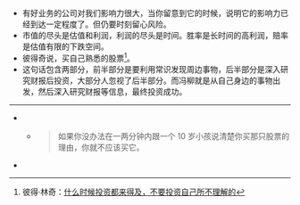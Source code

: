 - 有好业务的公司对我们影响力很大，当你留意到它的时候，说明它的影响力已经到达一定程度了。但仍要时刻留心风险。
- 市值的尽头是估值和利润，利润的尽头是时间。胜率是长时间的高利润，赔率是估值有限的下跌空间。
- 彼得奇说，买自己熟悉的股票[^1]。
- 这句话包含两部分，前半部分是要利用常识发现周边事物，后半部分是深入研究财报后投资，大部分人忽视了后半部分。而冯柳就是从自己身边的事物出发，然后深入研究财报等信息，最终投资成功。
- ----
- [^1]:彼得·林奇：[什么时候投资都来得及，不要投资自己所不理解的](https://xueqiu.com/4634417213/249190507)
	- > 如果你没办法在一两分钟内跟一个 10 岁小孩说清楚你买那只股票的理由，你就不应该买它。
-